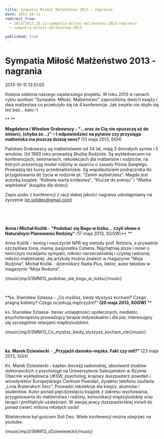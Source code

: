 ```yaml
---
title: Sympatia Miłość Małżeństwo 2013 - nagrania
date: 2013-10-11
redirect_from: 
  - 2013/2013.10.11-sympatia-milosc-malzenstwo-2013-nagrania
  - sympatia-milosc-malzenstwo-2013

published: true
---
```




# Sympatia Miłość Małżeństwo 2013 - nagrania

<time>2013-10-11 13:51:05</time>


Kolejna odsłona naszego najstarszego projektu. W roku 2013 w ramach cyklu spotkań "Sympatia. Miłość. Małżeństwo" zaprosiliśmy dwóch księży i dwa małżestwa co przełożyło się na 4 konferencje. Jak zwykle nie obyło się też bez... balu:-)


** **


**Magdalena i Wiesław Grabowscy -** **"...oraz że Cię nie opuszczę aż do śmierci, (chyba że...)” :-) odpowiedzieć na pytanie czy przysięga małżeńska ma jeszcze dzisiaj sens?** (13 maja 2013, SGH)


Państwo Grabowscy są małżeństwem od 34 lat, mają 3 dorosłych synów i 5 wnuków. Od 1993 roku prowadzą Służbę Rodzinie. Są wykładowcami na konferencjach, seminariach, rekolekcjach dla małżeństw i rodziców, na których prezentują model rodziny w oparciu o zasady Pisma Świętego. Prowadzą też kursy przedmałżeńskie. Są współautorami podręcznika do przygotowania do życia w rodzinie pt. “Zanim wybierzesz”. Magda jest autorką książek: “Kobieta warta królestwa”, “Klucze do pokoju” i “Wielka wędrówka” (książka dla dzieci).


Zapis audio z konferencji z racji słabej jakości nagrania udostępniamy na życzenie (pr.solideo@gmail.com)


 


 


**Anna i Michał Koźlik** - **"Podobać się Bogu w łóżku... czyli słowo o Naturalnym Planowaniu Rodziny"** (17 maja 2013, SGGW)**
**


Anna Koźlik - teolog i nauczyciel NPR wg metody prof. Rotzera, a prywatnie szczęśliwa żona, mama, pasjonatka Cobena. Najchętniej pisze i mówi o twórczym rozwijaniu sympatii, miłości narzeczeńskiej i czystej radosnej miłości małżeńskiej. Jej artykuły można znaleźć w magazynie "Moja Rodzina".
Michał Koźlik - dziennikarz Radia Plus, lektor, autor tekstów w magazynie "Moja Rodzina".


{music}mp3/SMM13_podobac_sie_bogu_w_lozku{/music}


 


**ks. Stanisław Szlassa - „Co myślisz, kiedy słyszysz kocham? Czego pragną kobiety? Czego oczekują mężczyźni?” **(20 maja 2013, SGGW)**
**


ks. Stanisław Szlassa- trener umiejętności społecznych, mediator, psychoterapeuta prowadzący terapie indywidualne i dla par, interesujący się szczególnie relacjami międzyludzkimi.


{music}mp3/SMM13_Co_myslisz_kiedy_slyszysz_kocham_cie{/music}


 


**ks. Marek Dziewiecki** - **„Przyjaźń damsko-męska. Fakt czy mit?”** (23 maja 2013, SGH)


Ks. Marek Dziewiecki - kapłan diecezji radomskiej, absolwent studiów doktoranckich z psychologii na Uniwersytecie Salezjańskim w Rzymie. Obecnie wykładowca UKSW, psycholog, krajowy duszpasterz powołań i wicedyrektor Europejskiego Centrum Powołań, dyrektor telefonu zaufania „Linia Braterskich Serc”. Prowadzi rekolekcje dla księży, alumnów i studentów. Autor ponad pięćdziesięciu książek z zakresu wychowania, przygotowania do małżeństwa i rodziny, komunikacji międzyludzkiej oraz terapii i profilaktyki uzależnień. W swojej pracy duszpasterskiej mówił do ponad ćwierć miliona młodych osób!


Wielokrotnie był gościem Soli Deo. Wiele konferencji można obejrzeć na youtube.


{music}mp3/SMM13_xDziewiewcki{/music}


 


<!--{{json:{"created_date":"2013-10-11 13:51:05","publish_down":"0000-00-00 00:00:00","id":"5310"}}}-->